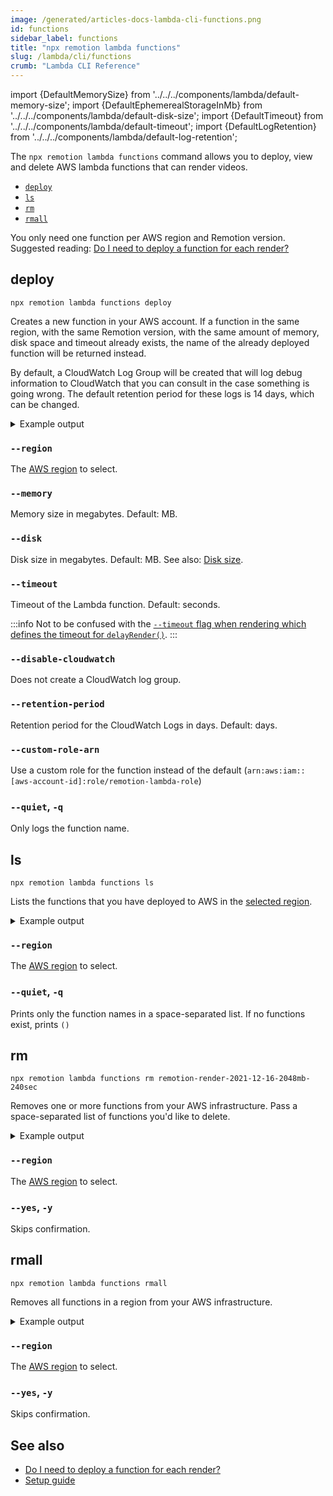 ```yaml
---
image: /generated/articles-docs-lambda-cli-functions.png
id: functions
sidebar_label: functions
title: "npx remotion lambda functions"
slug: /lambda/cli/functions
crumb: "Lambda CLI Reference"
---
```


import {DefaultMemorySize} from '../../../components/lambda/default-memory-size';
import {DefaultEphemerealStorageInMb} from '../../../components/lambda/default-disk-size';
import {DefaultTimeout} from '../../../components/lambda/default-timeout';
import {DefaultLogRetention} from '../../../components/lambda/default-log-retention';

The `npx remotion lambda functions` command allows you to deploy, view and delete AWS lambda functions that can render videos.

- [`deploy`](#deploy)
- [`ls`](#ls)
- [`rm`](#rm)
- [`rmall`](#rmall)

You only need one function per AWS region and Remotion version. Suggested reading: [Do I need to deploy a function for each render?](/docs/lambda/faq#do-i-need-to-deploy-a-function-for-each-render)

## deploy

```
npx remotion lambda functions deploy
```

Creates a new function in your AWS account. If a function in the same region, with the same Remotion version, with the same amount of memory, disk space and timeout already exists, the name of the already deployed function will be returned instead.

By default, a CloudWatch Log Group will be created that will log debug information to CloudWatch that you can consult in the case something is going wrong. The default retention period for these logs is 14 days, which can be changed.

<details>
<summary>
Example output
</summary>
<pre>
Region = eu-central-1,
Memory = 2048MB,
Disk = 2048MB,
Timeout = 120sec,
Version = 2021-12-17,
CloudWatch Enabled = true,
CloudWatch Retention Period = 14 days
<br/>
Deployed as remotion-render-2021-12-17-2048mb-120sec
<br/>

</pre>
</details>

### `--region`

The [AWS region](/docs/lambda/region-selection) to select.

### `--memory`

Memory size in megabytes. Default: <DefaultMemorySize /> MB.

### `--disk`

Disk size in megabytes. Default: <DefaultEphemerealStorageInMb /> MB. See also: [Disk size](/docs/lambda/disk-size).

### `--timeout`

Timeout of the Lambda function. Default: <DefaultTimeout /> seconds.

:::info
Not to be confused with the [`--timeout` flag when rendering which defines the timeout for `delayRender()`](/docs/cli/render#--timeout).
:::

### `--disable-cloudwatch`

Does not create a CloudWatch log group.

### `--retention-period`

Retention period for the CloudWatch Logs in days. Default: <DefaultLogRetention /> days.

### `--custom-role-arn`

Use a custom role for the function instead of the default (`arn:aws:iam::[aws-account-id]:role/remotion-lambda-role`)

### `--quiet`, `-q`

Only logs the function name.

## ls

```
npx remotion lambda functions ls
```

Lists the functions that you have deployed to AWS in the [selected region](/docs/lambda/region-selection).

<details>
<summary>
Example output
</summary>
<pre>
6 functions in the eu-central-1 region<br/>
Name                                              Version        Memory (MB)    Timeout (sec)  <br/>
remotion-render-2021-12-16-2048mb-240sec          2021-12-16     2048           240          <br/>  
remotion-render-2021-12-17-2048mb-120sec          2021-12-17     2048           120          <br/>  
remotion-render-2021-12-15-2048mb-240sec          2021-12-15     2048           240      
<br/>

</pre>
</details>

### `--region`

The [AWS region](/docs/lambda/region-selection) to select.

### `--quiet`, `-q`

Prints only the function names in a space-separated list. If no functions exist, prints `()`

## rm

```
npx remotion lambda functions rm remotion-render-2021-12-16-2048mb-240sec
```

Removes one or more functions from your AWS infrastructure. Pass a space-separated list of functions you'd like to delete.

<details>
<summary>
Example output
</summary>
<pre>
<br/>
Function name:   remotion-render-2021-12-16-2048mb-240sec<br/>
Memory:          2048MB<br/>
Timeout:         120sec<br/>
Version:         2021-12-16<br/>
Delete? (Y/n):  Y<br/>
Deleted!
<br/>

</pre>
</details>

### `--region`

The [AWS region](/docs/lambda/region-selection) to select.

### `--yes`, `-y`

Skips confirmation.

## rmall

```
npx remotion lambda functions rmall
```

Removes all functions in a region from your AWS infrastructure.

<details>
<summary>
Example output
</summary>
<pre>
<br/>
Function name:   remotion-render-2021-12-16-2048mb-240sec<br/>
Memory:          2048MB<br/>
Timeout:         120sec<br/>
Version:         2021-12-16<br/>
Delete? (Y/n):  Y<br/>
Deleted!
<br/>
Function name:   remotion-render-2021-12-18-2048mb-240sec<br/>
Memory:          2048MB<br/>
Timeout:         120sec<br/>
Version:         2021-12-16<br/>
Delete? (Y/n):  Y<br/>
Deleted!
<br/>

</pre>
</details>

### `--region`

The [AWS region](/docs/lambda/region-selection) to select.

### `--yes`, `-y`

Skips confirmation.

## See also

- [Do I need to deploy a function for each render?](/docs/lambda/faq#do-i-need-to-deploy-a-function-for-each-render)
- [Setup guide](/docs/lambda/setup)
